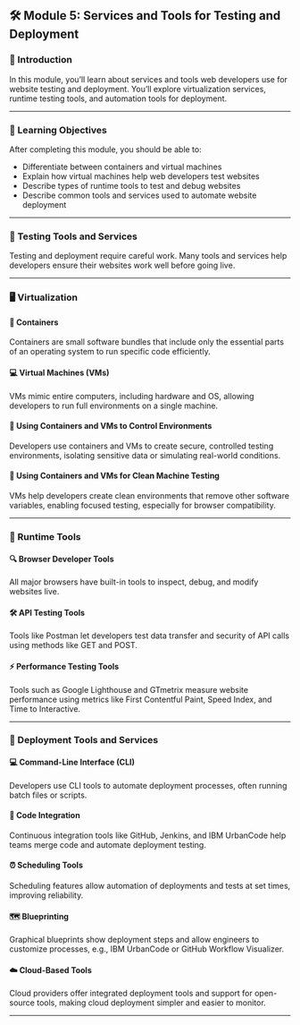 ## 🛠️ Module 5: Services and Tools for Testing and Deployment

### 📖 Introduction

In this module, you’ll learn about services and tools web developers use for website testing and deployment. You’ll explore virtualization services, runtime testing tools, and automation tools for deployment.

---

### 🎯 Learning Objectives

After completing this module, you should be able to:

* Differentiate between containers and virtual machines
* Explain how virtual machines help web developers test websites
* Describe types of runtime tools to test and debug websites
* Describe common tools and services used to automate website deployment

---

### 🧪 Testing Tools and Services

Testing and deployment require careful work. Many tools and services help developers ensure their websites work well before going live.

---

### 🖥️ Virtualization

#### 🥚 Containers

Containers are small software bundles that include only the essential parts of an operating system to run specific code efficiently.

#### 💻 Virtual Machines (VMs)

VMs mimic entire computers, including hardware and OS, allowing developers to run full environments on a single machine.

#### 🔄 Using Containers and VMs to Control Environments

Developers use containers and VMs to create secure, controlled testing environments, isolating sensitive data or simulating real-world conditions.

#### 🧹 Using Containers and VMs for Clean Machine Testing

VMs help developers create clean environments that remove other software variables, enabling focused testing, especially for browser compatibility.

---

### 🔧 Runtime Tools

#### 🔍 Browser Developer Tools

All major browsers have built-in tools to inspect, debug, and modify websites live.

#### 🛠️ API Testing Tools

Tools like Postman let developers test data transfer and security of API calls using methods like GET and POST.

#### ⚡ Performance Testing Tools

Tools such as Google Lighthouse and GTmetrix measure website performance using metrics like First Contentful Paint, Speed Index, and Time to Interactive.

---

### 🚀 Deployment Tools and Services

#### 💻 Command-Line Interface (CLI)

Developers use CLI tools to automate deployment processes, often running batch files or scripts.

#### 🔗 Code Integration

Continuous integration tools like GitHub, Jenkins, and IBM UrbanCode help teams merge code and automate deployment testing.

#### ⏰ Scheduling Tools

Scheduling features allow automation of deployments and tests at set times, improving reliability.

#### 🗺️ Blueprinting

Graphical blueprints show deployment steps and allow engineers to customize processes, e.g., IBM UrbanCode or GitHub Workflow Visualizer.

#### ☁️ Cloud-Based Tools

Cloud providers offer integrated deployment tools and support for open-source tools, making cloud deployment simpler and easier to monitor.

---
